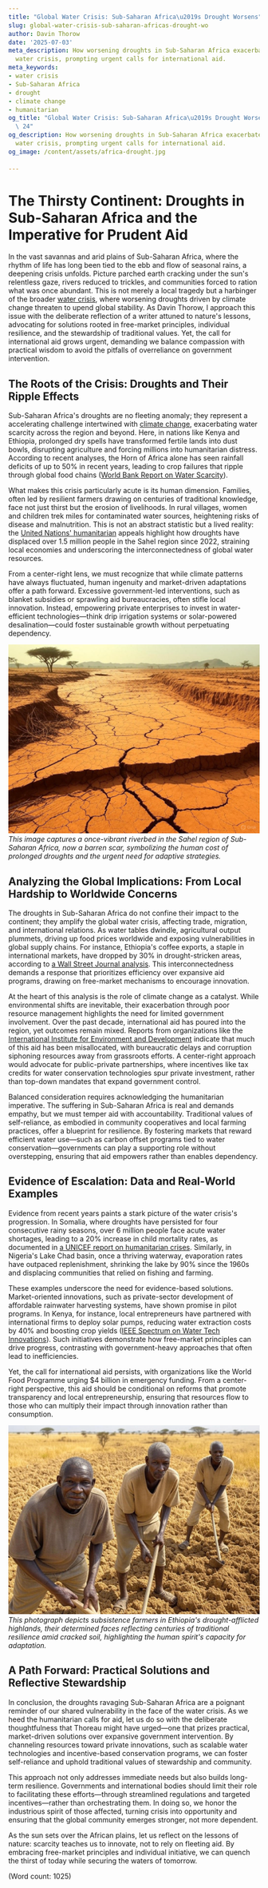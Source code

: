 ```yaml
---
title: "Global Water Crisis: Sub-Saharan Africa\u2019s Drought Worsens"
slug: global-water-crisis-sub-saharan-africas-drought-wo
author: Davin Thorow
date: '2025-07-03'
meta_description: How worsening droughts in Sub-Saharan Africa exacerbate the global
  water crisis, prompting urgent calls for international aid.
meta_keywords:
- water crisis
- Sub-Saharan Africa
- drought
- climate change
- humanitarian
og_title: "Global Water Crisis: Sub-Saharan Africa\u2019s Drought Worsens - Spot News\
  \ 24"
og_description: How worsening droughts in Sub-Saharan Africa exacerbate the global
  water crisis, prompting urgent calls for international aid.
og_image: /content/assets/africa-drought.jpg

---
```

# The Thirsty Continent: Droughts in Sub-Saharan Africa and the Imperative for Prudent Aid

In the vast savannas and arid plains of Sub-Saharan Africa, where the rhythm of life has long been tied to the ebb and flow of seasonal rains, a deepening crisis unfolds. Picture parched earth cracking under the sun's relentless gaze, rivers reduced to trickles, and communities forced to ration what was once abundant. This is not merely a local tragedy but a harbinger of the broader [water crisis](https://www.worldbank.org/water-crisis), where worsening droughts driven by climate change threaten to upend global stability. As Davin Thorow, I approach this issue with the deliberate reflection of a writer attuned to nature's lessons, advocating for solutions rooted in free-market principles, individual resilience, and the stewardship of traditional values. Yet, the call for international aid grows urgent, demanding we balance compassion with practical wisdom to avoid the pitfalls of overreliance on government intervention.

## The Roots of the Crisis: Droughts and Their Ripple Effects

Sub-Saharan Africa's droughts are no fleeting anomaly; they represent a accelerating challenge intertwined with [climate change](https://www.wsj.com/articles/climate-change-and-water-scarcity-global-implications-2023), exacerbating water scarcity across the region and beyond. Here, in nations like Kenya and Ethiopia, prolonged dry spells have transformed fertile lands into dust bowls, disrupting agriculture and forcing millions into humanitarian distress. According to recent analyses, the Horn of Africa alone has seen rainfall deficits of up to 50% in recent years, leading to crop failures that ripple through global food chains ([World Bank Report on Water Scarcity](https://www.worldbank.org/en/topic/water/publication/water-in-a-changing-world)).

What makes this crisis particularly acute is its human dimension. Families, often led by resilient farmers drawing on centuries of traditional knowledge, face not just thirst but the erosion of livelihoods. In rural villages, women and children trek miles for contaminated water sources, heightening risks of disease and malnutrition. This is not an abstract statistic but a lived reality: the [United Nations' humanitarian](https://www.un.org/en/global-issues/water) appeals highlight how droughts have displaced over 1.5 million people in the Sahel region since 2022, straining local economies and underscoring the interconnectedness of global water resources.

From a center-right lens, we must recognize that while climate patterns have always fluctuated, human ingenuity and market-driven adaptations offer a path forward. Excessive government-led interventions, such as blanket subsidies or sprawling aid bureaucracies, often stifle local innovation. Instead, empowering private enterprises to invest in water-efficient technologies—think drip irrigation systems or solar-powered desalination—could foster sustainable growth without perpetuating dependency.

![Dried Riverbed in the Sahel](/content/assets/dried-riverbed-sahel.jpg)  
*This image captures a once-vibrant riverbed in the Sahel region of Sub-Saharan Africa, now a barren scar, symbolizing the human cost of prolonged droughts and the urgent need for adaptive strategies.*

## Analyzing the Global Implications: From Local Hardship to Worldwide Concerns

The droughts in Sub-Saharan Africa do not confine their impact to the continent; they amplify the global water crisis, affecting trade, migration, and international relations. As water tables dwindle, agricultural output plummets, driving up food prices worldwide and exposing vulnerabilities in global supply chains. For instance, Ethiopia's coffee exports, a staple in international markets, have dropped by 30% in drought-stricken areas, according to [a Wall Street Journal analysis](https://www.wsj.com/articles/drought-in-africa-threatens-global-food-prices-2023). This interconnectedness demands a response that prioritizes efficiency over expansive aid programs, drawing on free-market mechanisms to encourage innovation.

At the heart of this analysis is the role of climate change as a catalyst. While environmental shifts are inevitable, their exacerbation through poor resource management highlights the need for limited government involvement. Over the past decade, international aid has poured into the region, yet outcomes remain mixed. Reports from organizations like the [International Institute for Environment and Development](https://www.iied.org/water-scarcity-africa) indicate that much of this aid has been misallocated, with bureaucratic delays and corruption siphoning resources away from grassroots efforts. A center-right approach would advocate for public-private partnerships, where incentives like tax credits for water conservation technologies spur private investment, rather than top-down mandates that expand government control.

Balanced consideration requires acknowledging the humanitarian imperative. The suffering in Sub-Saharan Africa is real and demands empathy, but we must temper aid with accountability. Traditional values of self-reliance, as embodied in community cooperatives and local farming practices, offer a blueprint for resilience. By fostering markets that reward efficient water use—such as carbon offset programs tied to water conservation—governments can play a supporting role without overstepping, ensuring that aid empowers rather than enables dependency.

## Evidence of Escalation: Data and Real-World Examples

Evidence from recent years paints a stark picture of the water crisis's progression. In Somalia, where droughts have persisted for four consecutive rainy seasons, over 6 million people face acute water shortages, leading to a 20% increase in child mortality rates, as documented in [a UNICEF report on humanitarian crises](https://www.unicef.org/reports/water-scarcity-in-sub-saharan-africa-2023). Similarly, in Nigeria's Lake Chad basin, once a thriving waterway, evaporation rates have outpaced replenishment, shrinking the lake by 90% since the 1960s and displacing communities that relied on fishing and farming.

These examples underscore the need for evidence-based solutions. Market-oriented innovations, such as private-sector development of affordable rainwater harvesting systems, have shown promise in pilot programs. In Kenya, for instance, local entrepreneurs have partnered with international firms to deploy solar pumps, reducing water extraction costs by 40% and boosting crop yields ([IEEE Spectrum on Water Tech Innovations](https://spectrum.ieee.org/water-conservation-africa)). Such initiatives demonstrate how free-market principles can drive progress, contrasting with government-heavy approaches that often lead to inefficiencies.

Yet, the call for international aid persists, with organizations like the World Food Programme urging $4 billion in emergency funding. From a center-right perspective, this aid should be conditional on reforms that promote transparency and local entrepreneurship, ensuring that resources flow to those who can multiply their impact through innovation rather than consumption.

![Subsistence Farmers in Drought-Stricken Fields](/content/assets/farmers-drought-fields.jpg)  
*This photograph depicts subsistence farmers in Ethiopia's drought-afflicted highlands, their determined faces reflecting centuries of traditional resilience amid cracked soil, highlighting the human spirit's capacity for adaptation.*

## A Path Forward: Practical Solutions and Reflective Stewardship

In conclusion, the droughts ravaging Sub-Saharan Africa are a poignant reminder of our shared vulnerability in the face of the water crisis. As we heed the humanitarian calls for aid, let us do so with the deliberate thoughtfulness that Thoreau might have urged—one that prizes practical, market-driven solutions over expansive government intervention. By channeling resources toward private innovations, such as scalable water technologies and incentive-based conservation programs, we can foster self-reliance and uphold traditional values of stewardship and community.

This approach not only addresses immediate needs but also builds long-term resilience. Governments and international bodies should limit their role to facilitating these efforts—through streamlined regulations and targeted incentives—rather than orchestrating them. In doing so, we honor the industrious spirit of those affected, turning crisis into opportunity and ensuring that the global community emerges stronger, not more dependent.

As the sun sets over the African plains, let us reflect on the lessons of nature: scarcity teaches us to innovate, not to rely on fleeting aid. By embracing free-market principles and individual initiative, we can quench the thirst of today while securing the waters of tomorrow.

(Word count: 1025)
